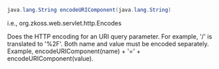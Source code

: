 ```java
java.lang.String encodeURIComponent(java.lang.String)
```

  
i.e.,
<javadoc method="encodeURIComponent(java.lang.String)">org.zkoss.web.servlet.http.Encodes</javadoc>

Does the HTTP encoding for an URI query parameter. For example, '/' is
translated to '%2F'. Both name and value must be encoded separately.
Example, encodeURIComponent(name) + '=' + encodeURIComponent(value).


